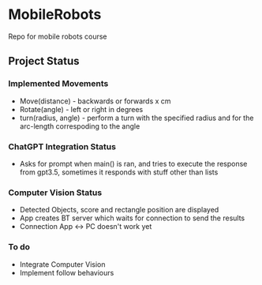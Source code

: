 # MobileRobots
Repo for mobile robots course


## Project Status

### Implemented Movements
- Move(distance) - backwards or forwards x cm
- Rotate(angle) - left or right in degrees
- turn(radius, angle) - perform a turn with the specified radius and for the arc-length correspoding to the angle

### ChatGPT Integration Status
- Asks for prompt when main() is ran, and tries to execute the response from gpt3.5, sometimes it responds with stuff other than lists

### Computer Vision Status
- Detected Objects, score and rectangle position are displayed
- App creates BT server which waits for connection to send the results
- Connection App <-> PC doesn't work yet

### To do
- Integrate Computer Vision
- Implement follow behaviours


